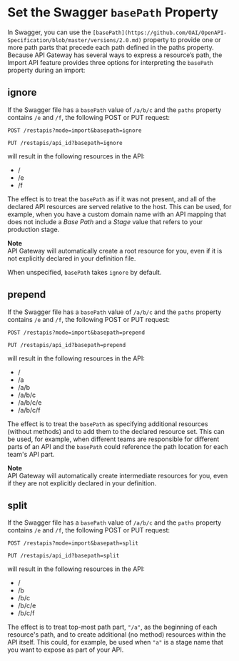 # Set the Swagger `basePath` Property<a name="api-gateway-import-api-basePath"></a>

 In Swagger, you can use the `[basePath](https://github.com/OAI/OpenAPI-Specification/blob/master/versions/2.0.md)` property to provide one or more path parts that precede each path defined in the paths property\. Because API Gateway has several ways to express a resource’s path, the Import API feature provides three options for interpreting the `basePath` property during an import: 

## ignore<a name="api-gateway-import-api-basePath-ignore"></a>

 If the Swagger file has a `basePath` value of `/a/b/c` and the `paths` property contains `/e` and `/f`, the following POST or PUT request: 

```
POST /restapis?mode=import&basepath=ignore
```

```
PUT /restapis/api_id?basepath=ignore
```

 will result in the following resources in the API: 
+ /
+ /e
+ /f

 The effect is to treat the `basePath` as if it was not present, and all of the declared API resources are served relative to the host\. This can be used, for example, when you have a custom domain name with an API mapping that does not include a *Base Path* and a *Stage* value that refers to your production stage\. 

**Note**  
 API Gateway will automatically create a root resource for you, even if it is not explicitly declared in your definition file\. 

 When unspecified, `basePath` takes `ignore` by default\. 

## prepend<a name="api-gateway-import-api-basePath-prepend"></a>

 If the Swagger file has a `basePath` value of `/a/b/c` and the `paths` property contains `/e` and `/f`, the following POST or PUT request: 

```
POST /restapis?mode=import&basepath=prepend
```

```
PUT /restapis/api_id?basepath=prepend
```

 will result in the following resources in the API: 
+ /
+ /a
+ /a/b
+ /a/b/c
+ /a/b/c/e
+ /a/b/c/f

 The effect is to treat the `basePath` as specifying additional resources \(without methods\) and to add them to the declared resource set\. This can be used, for example, when different teams are responsible for different parts of an API and the `basePath` could reference the path location for each team's API part\. 

**Note**  
 API Gateway will automatically create intermediate resources for you, even if they are not explicitly declared in your definition\. 

## split<a name="api-gateway-import-api-basePath-split"></a>

 If the Swagger file has a `basePath` value of `/a/b/c` and the `paths` property contains `/e` and `/f`, the following POST or PUT request: 

```
POST /restapis?mode=import&basepath=split
```

```
PUT /restapis/api_id?basepath=split
```

 will result in the following resources in the API: 
+ /
+ /b
+ /b/c
+ /b/c/e
+ /b/c/f

 The effect is to treat top\-most path part, `"/a"`, as the beginning of each resource's path, and to create additional \(no method\) resources within the API itself\. This could, for example, be used when `"a"` is a stage name that you want to expose as part of your API\. 